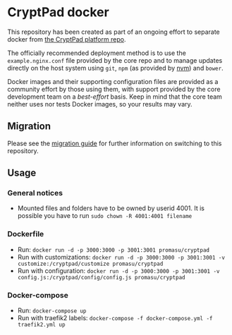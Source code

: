 # CryptPad docker

This repository has been created as part of an ongoing effort to separate docker from [the CryptPad platform repo](https://github.com/xwiki-labs/cryptpad).

The officially recommended deployment method is to use the `example.nginx.conf` file provided by the core repo and to manage updates directly on the host system using `git`, `npm` (as provided by [nvm](https://github.com/nvm-sh/nvm)) and `bower`.

Docker images and their supporting configuration files are provided as a community effort by those using them, with support provided by the core development team on a _best-effort_ basis. Keep in mind that the core team neither uses nor tests Docker images, so your results may vary.

## Migration
Please see the [migration guide](MIGRATION.md) for further information on switching to this repository.

## Usage

### General notices
* Mounted files and folders have to be owned by userid 4001. It is possible you have to run 
`sudo chown -R 4001:4001 filename`

### Dockerfile

* Run: `docker run -d -p 3000:3000 -p 3001:3001 promasu/cryptpad`
* Run with customizations: `docker run -d -p 3000:3000 -p 3001:3001 -v customize:/cryptpad/customize promasu/cryptpad`
* Run with configuration: `docker run -d -p 3000:3000 -p 3001:3001 -v config.js:/cryptpad/config/config.js promasu/cryptpad`

### Docker-compose

* Run: `docker-compose up`
* Run with traefik2 labels: `docker-compose -f docker-compose.yml -f traefik2.yml up`
